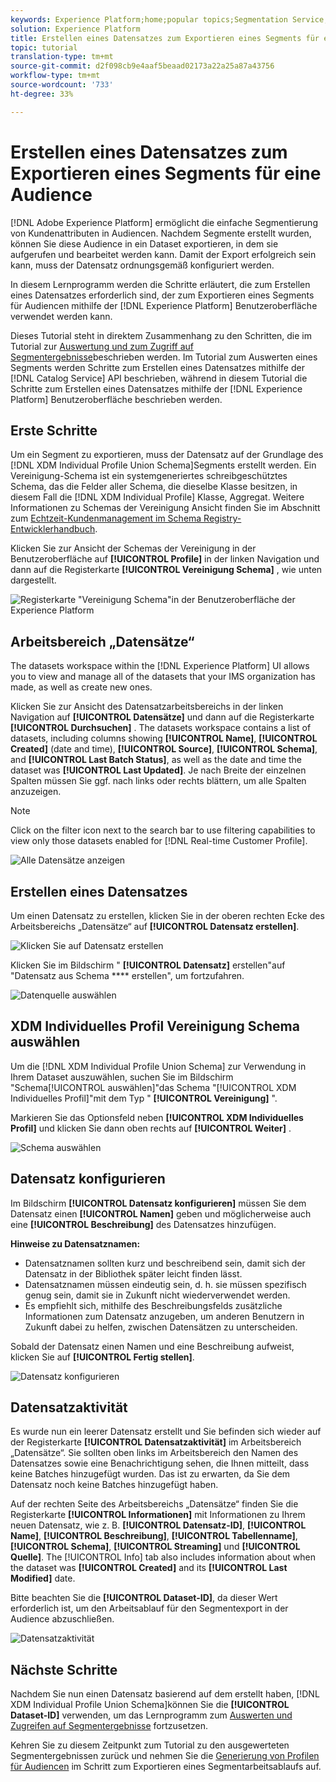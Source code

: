 ```yaml
---
keywords: Experience Platform;home;popular topics;Segmentation Service;segmentation;Segmentation;create a dataset;export audience segment;export segment;
solution: Experience Platform
title: Erstellen eines Datensatzes zum Exportieren eines Segments für eine Audience
topic: tutorial
translation-type: tm+mt
source-git-commit: d2f098cb9e4aaf5beaad02173a22a25a87a43756
workflow-type: tm+mt
source-wordcount: '733'
ht-degree: 33%

---
```



# Erstellen eines Datensatzes zum Exportieren eines Segments für eine Audience

[!DNL Adobe Experience Platform] ermöglicht die einfache Segmentierung von Kundenattributen in Audiencen. Nachdem Segmente erstellt wurden, können Sie diese Audience in ein Dataset exportieren, in dem sie aufgerufen und bearbeitet werden kann. Damit der Export erfolgreich sein kann, muss der Datensatz ordnungsgemäß konfiguriert werden.

In diesem Lernprogramm werden die Schritte erläutert, die zum Erstellen eines Datensatzes erforderlich sind, der zum Exportieren eines Segments für Audiencen mithilfe der [!DNL Experience Platform] Benutzeroberfläche verwendet werden kann.

Dieses Tutorial steht in direktem Zusammenhang zu den Schritten, die im Tutorial zur [Auswertung und zum Zugriff auf Segmentergebnisse](./evaluate-a-segment.md)beschrieben werden. Im Tutorial zum Auswerten eines Segments werden Schritte zum Erstellen eines Datensatzes mithilfe der [!DNL Catalog Service] API beschrieben, während in diesem Tutorial die Schritte zum Erstellen eines Datensatzes mithilfe der [!DNL Experience Platform] Benutzeroberfläche beschrieben werden.

## Erste Schritte

Um ein Segment zu exportieren, muss der Datensatz auf der Grundlage des [!DNL XDM Individual Profile Union Schema]Segments erstellt werden. Ein Vereinigung-Schema ist ein systemgeneriertes schreibgeschütztes Schema, das die Felder aller Schema, die dieselbe Klasse besitzen, in diesem Fall die [!DNL XDM Individual Profile] Klasse, Aggregat. Weitere Informationen zu Schemas der Vereinigung Ansicht finden Sie im Abschnitt zum [Echtzeit-Kundenmanagement im Schema Registry-Entwicklerhandbuch](../../xdm/schema/composition.md#union).

Klicken Sie zur Ansicht der Schemas der Vereinigung in der Benutzeroberfläche auf **[!UICONTROL Profile]** in der linken Navigation und dann auf die Registerkarte **[!UICONTROL Vereinigung Schema]** , wie unten dargestellt.

![Registerkarte &quot;Vereinigung Schema&quot;in der Benutzeroberfläche der Experience Platform](../images/tutorials/segment-export-dataset/union-schema-ui.png)


## Arbeitsbereich „Datensätze“

The datasets workspace within the [!DNL Experience Platform] UI allows you to view and manage all of the datasets that your IMS organization has made, as well as create new ones.

Klicken Sie zur Ansicht des Datensatzarbeitsbereichs in der linken Navigation auf **[!UICONTROL Datensätze]** und dann auf die Registerkarte **[!UICONTROL Durchsuchen]** . The datasets workspace contains a list of datasets, including columns showing **[!UICONTROL Name]**, **[!UICONTROL Created]** (date and time), **[!UICONTROL Source]**, **[!UICONTROL Schema]**, and **[!UICONTROL Last Batch Status]**, as well as the date and time the dataset was **[!UICONTROL Last Updated]**. Je nach Breite der einzelnen Spalten müssen Sie ggf. nach links oder rechts blättern, um alle Spalten anzuzeigen.

>[!NOTE]
>
>Click on the filter icon next to the search bar to use filtering capabilities to view only those datasets enabled for [!DNL Real-time Customer Profile].

![Alle Datensätze anzeigen](../images/tutorials/segment-export-dataset/datasets-workspace.png)

## Erstellen eines Datensatzes

Um einen Datensatz zu erstellen, klicken Sie in der oberen rechten Ecke des Arbeitsbereichs „Datensätze“ auf **[!UICONTROL Datensatz erstellen]**.

![Klicken Sie auf Datensatz erstellen](../images/tutorials/segment-export-dataset/dataset-click-create.png)

Klicken Sie im Bildschirm &quot; **[!UICONTROL Datensatz]** erstellen&quot;auf &quot;Datensatz aus Schema **** erstellen&quot;, um fortzufahren.

![Datenquelle auswählen](../images/tutorials/segment-export-dataset/create-dataset.png)

## XDM Individuelles Profil Vereinigung Schema auswählen

Um die [!DNL XDM Individual Profile Union Schema] zur Verwendung in Ihrem Dataset auszuwählen, suchen Sie im Bildschirm &quot;Schema[!UICONTROL auswählen]&quot;das Schema &quot;[!UICONTROL XDM Individuelles Profil]&quot;mit dem Typ &quot; **[!UICONTROL Vereinigung]** &quot;.

Markieren Sie das Optionsfeld neben **[!UICONTROL XDM Individuelles Profil]** und klicken Sie dann oben rechts auf **[!UICONTROL Weiter]** .

![Schema auswählen](../images/tutorials/segment-export-dataset/select-schema.png)

## Datensatz konfigurieren

Im Bildschirm **[!UICONTROL Datensatz konfigurieren]** müssen Sie dem Datensatz einen **[!UICONTROL Namen]** geben und möglicherweise auch eine **[!UICONTROL Beschreibung]** des Datensatzes hinzufügen.

**Hinweise zu Datensatznamen:**
- Datensatznamen sollten kurz und beschreibend sein, damit sich der Datensatz in der Bibliothek später leicht finden lässt.
- Datensatznamen müssen eindeutig sein, d. h. sie müssen spezifisch genug sein, damit sie in Zukunft nicht wiederverwendet werden.
- Es empfiehlt sich, mithilfe des Beschreibungsfelds zusätzliche Informationen zum Datensatz anzugeben, um anderen Benutzern in Zukunft dabei zu helfen, zwischen Datensätzen zu unterscheiden.

Sobald der Datensatz einen Namen und eine Beschreibung aufweist, klicken Sie auf **[!UICONTROL Fertig stellen]**.

![Datensatz konfigurieren](../images/tutorials/segment-export-dataset/configure-dataset.png)

## Datensatzaktivität

Es wurde nun ein leerer Datensatz erstellt und Sie befinden sich wieder auf der Registerkarte **[!UICONTROL Datensatzaktivität]** im Arbeitsbereich „Datensätze“. Sie sollten oben links im Arbeitsbereich den Namen des Datensatzes sowie eine Benachrichtigung sehen, die Ihnen mitteilt, dass keine Batches hinzugefügt wurden. Das ist zu erwarten, da Sie dem Datensatz noch keine Batches hinzugefügt haben.

Auf der rechten Seite des Arbeitsbereichs „Datensätze“ finden Sie die Registerkarte **[!UICONTROL Informationen]** mit Informationen zu Ihrem neuen Datensatz, wie z. B. **[!UICONTROL Datensatz-ID]**, **[!UICONTROL Name]**, **[!UICONTROL Beschreibung]**, **[!UICONTROL Tabellenname]**, **[!UICONTROL Schema]**, **[!UICONTROL Streaming]** und **[!UICONTROL Quelle]**. The [!UICONTROL Info] tab also includes information about when the dataset was **[!UICONTROL Created]** and its **[!UICONTROL Last Modified]** date.

Bitte beachten Sie die **[!UICONTROL Dataset-ID]**, da dieser Wert erforderlich ist, um den Arbeitsablauf für den Segmentexport in der Audience abzuschließen.

![Datensatzaktivität](../images/tutorials/segment-export-dataset/dataset-activity.png)

## Nächste Schritte

Nachdem Sie nun einen Datensatz basierend auf dem erstellt haben, [!DNL XDM Individual Profile Union Schema]können Sie die **[!UICONTROL Dataset-ID]** verwenden, um das Lernprogramm zum [Auswerten und Zugreifen auf Segmentergebnisse](./evaluate-a-segment.md) fortzusetzen.

Kehren Sie zu diesem Zeitpunkt zum Tutorial zu den ausgewerteten Segmentergebnissen zurück und nehmen Sie die [Generierung von Profilen für Audiencen](./evaluate-a-segment.md#generate-profiles) im Schritt zum Exportieren eines Segmentarbeitsablaufs auf.
